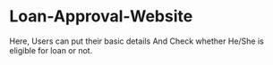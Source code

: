 # Loan-Approval-Website
Here, Users can put their basic details And Check whether He/She is eligible for loan or not.
